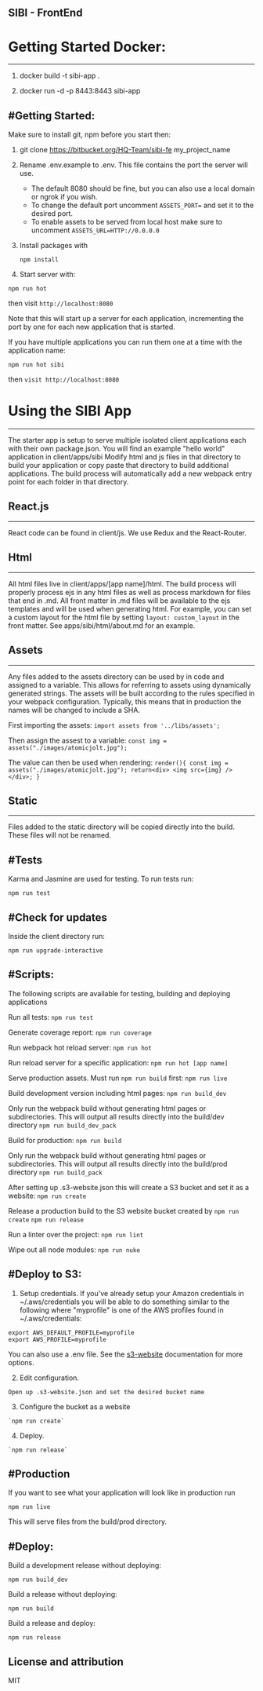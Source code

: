 ## SIBI - FrontEnd


# Getting Started Docker:
-----------------------

1. docker build -t sibi-app .

2. docker run -d -p 8443:8443 sibi-app

#Getting Started:
-----------------------

Make sure to install git, npm before you start then:

1. git clone https://bitbucket.org/HQ-Team/sibi-fe my_project_name
2. Rename .env.example to .env. This file contains the port the server will use.
   - The default 8080 should be fine, but you can also use a local domain or ngrok if you wish.
   - To change the default port uncomment `ASSETS_PORT=` and set it to the desired port.
   - To enable assets to be served from local host make sure to uncomment `ASSETS_URL=HTTP://0.0.0.0`
3. Install packages with

    `npm install`

4. Start server with:

  `npm run hot`

then visit `http://localhost:8080`

Note that this will start up a server for each application, incrementing the port by one for
each new application that is started.

If you have multiple applications you can run them one at a time with the application name:

  `npm run hot sibi`

then `visit http://localhost:8080`


# Using the SIBI App
-----------------------
The starter app is setup to serve multiple isolated client applications each with their own package.json. You will find
an example "hello world" application in client/apps/sibi
Modify html and js files in that directory to build your application or copy paste that directory to build additional
applications. The build process will automatically add a new webpack entry point for each folder in that directory.


## React.js
-----------
React code can be found in client/js. We use Redux and the React-Router.


## Html
-----------
All html files live in client/apps/[app name]/html. The build process will properly process ejs in any html files as well
as process markdown for files that end in .md. All front matter in .md files will be available to
the ejs templates and will be used when generating html. For example, you can set a custom layout for the html
file by setting `layout: custom_layout` in the front matter. See apps/sibi/html/about.md for an example.


## Assets
-----------
Any files added to the assets directory can be used by in code and assigned to a variable. This
allows for referring to assets using dynamically generated strings. The assets will be built according to
the rules specified in your webpack configuration. Typically, this means that in production the names will
be changed to include a SHA.

First importing the assets:
  `import assets from '../libs/assets';`

Then assign the assest to a variable:
  `const img = assets("./images/atomicjolt.jpg");`

The value can then be used when rendering:
  `render(){
    const img = assets("./images/atomicjolt.jpg");
    return<div>
    <img src={img} />
    </div>;
  }`


## Static
-----------
Files added to the static directory will be copied directly into the build. These files will not be renamed.


#Tests
-----------
Karma and Jasmine are used for testing. To run tests run:

  `npm run test`


#Check for updates
-----------
Inside the client directory run:

  `npm run upgrade-interactive`


#Scripts:
-----------------------
The following scripts are available for testing, building and deploying applications

Run all tests:
  `npm run test`

Generate coverage report:
  `npm run coverage`

Run webpack hot reload server:
  `npm run hot`

Run reload server for a specific application:
  `npm run hot [app name]`

Serve production assets. Must run `npm run build` first:
  `npm run live`

Build development version including html pages:
  `npm run build_dev`

Only run the webpack build without generating html pages or subdirectories. This will output all results
directly into the build/dev directory
  `npm run build_dev_pack`

Build for production:
  `npm run build`

Only run the webpack build without generating html pages or subdirectories. This will output all results
directly into the build/prod directory
  `npm run build_pack`

After setting up .s3-website.json this will create a S3 bucket and set it as a website:
  `npm run create`

Release a production build to the S3 website bucket created by `npm run create`
  `npm run release`

Run a linter over the project:
  `npm run lint`

Wipe out all node modules:
  `npm run nuke`

#Deploy to S3:
-----------------------

  1. Setup credentials. If you've already setup your Amazon credentials in ~/.aws/credentials
  you will be able to do something similar to the following where "myprofile" is one of
  the AWS profiles found in ~/.aws/credentials:

    export AWS_DEFAULT_PROFILE=myprofile
    export AWS_PROFILE=myprofile

  You can also use a .env file. See the [s3-website](https://github.com/klaemo/s3-website) documentation for more options.

  2. Edit configuration.

    Open up .s3-website.json and set the desired bucket name

  3. Configure the bucket as a website

    `npm run create`

  4. Deploy.

    `npm run release`

#Production
-----------------------
If you want to see what your application will look like in production run

  `npm run live`

This will serve files from the build/prod directory.


#Deploy:
-----------------------

  Build a development release without deploying:

  `npm run build_dev`


  Build a release without deploying:

  `npm run build`


  Build a release and deploy:

  `npm run release`


License and attribution
-----------------------
MIT